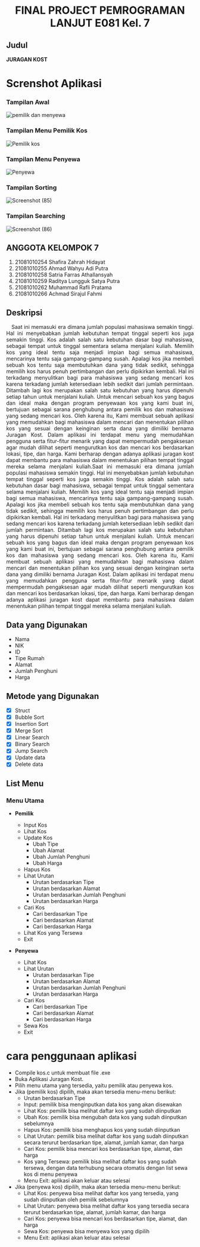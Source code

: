 # <p align="center">FINAL PROJECT PEMROGRAMAN LANJUT E081 Kel. 7</p>

## Judul
**JURAGAN KOST**

# Screnshot Aplikasi
### Tampilan Awal
![pemilik dan menyewa](https://cdn.discordapp.com/attachments/884240786227617822/1057020830388863147/image.png)

### Tampilan Menu Pemilik Kos
![Pemilik kos](https://cdn.discordapp.com/attachments/884240786227617822/1057020915843608626/image.png)

### Tampilan Menu Penyewa
![Penyewa](https://cdn.discordapp.com/attachments/884240786227617822/1057022255554629682/image.png)

### Tampilan Sorting
![Screenshot (85)](https://cdn.discordapp.com/attachments/884240786227617822/1057021184874659940/image.png)

### Tampilan Searching
![Screenshot (86)](https://cdn.discordapp.com/attachments/884240786227617822/1057022095562899568/image.png)


## ANGGOTA KELOMPOK 7
1. 21081010254 Shafira Zahrah Hidayat
2. 21081010255 Ahmad Wahyu Adi Putra
3. 21081010258 Satria Farras Athallansyah
4. 21081010259 Raditya Lungguk Satya Putra
5. 21081010262 Muhammad Rafli Pratama
6. 21081010266 Achmad Sirajul Fahmi

## Deskripsi
<p align="justify"> &emsp;Saat ini memasuki era dimana jumlah populasi mahasiswa semakin tinggi. Hal ini menyebabkan jumlah kebutuhan tempat tinggal seperti kos juga semakin tinggi. Kos adalah salah satu kebutuhan dasar bagi mahasiswa, sebagai tempat untuk tinggal sementara selama menjalani kuliah. Memilih kos yang ideal tentu saja menjadi impian bagi semua mahasiswa, mencarinya tentu saja gampang-gampang susah. Apalagi kos jika membeli sebuah kos tentu saja membutuhkan dana yang tidak sedikit, sehingga memilih kos harus penuh pertimbangan dan perlu dipikirkan kembali. Hal ini terkadang menyulitkan bagi para mahasiswa yang sedang mencari kos karena terkadang jumlah ketersediaan lebih sedikit dari jumlah permintaan. Ditambah lagi kos merupakan salah satu kebutuhan yang harus dipenuhi setiap tahun untuk menjalani kuliah. Untuk mencari sebuah kos yang bagus dan ideal maka dengan program penyewaan kos yang kami buat ini, bertujuan sebagai sarana penghubung antara pemilik kos dan mahasiswa yang sedang mencari kos. Oleh karena itu, Kami membuat sebuah aplikasi yang memudahkan bagi mahasiswa dalam mencari dan menentukan pilihan kos yang sesuai dengan keinginan serta dana yang dimiliki bernama Juragan Kost. Dalam aplikasi ini terdapat menu yang memudahkan pengguna serta fitur-fitur menarik yang dapat mempermudah pengaksesan agar mudah dilihat seperti mengurutkan kos dan mencari kos berdasarkan lokasi, tipe, dan harga. Kami berharap dengan adanya aplikasi juragan kost dapat membantu para mahasiswa dalam menentukan pilihan tempat tinggal mereka selama menjalani kuliah.Saat ini memasuki era dimana jumlah populasi mahasiswa semakin tinggi. Hal ini menyebabkan jumlah kebutuhan tempat tinggal seperti kos juga semakin tinggi. Kos adalah salah satu kebutuhan dasar bagi mahasiswa, sebagai tempat untuk tinggal sementara selama menjalani kuliah. Memilih kos yang ideal tentu saja menjadi impian bagi semua mahasiswa, mencarinya tentu saja gampang-gampang susah. Apalagi kos jika membeli sebuah kos tentu saja membutuhkan dana yang tidak sedikit, sehingga memilih kos harus penuh pertimbangan dan perlu dipikirkan kembali. Hal ini terkadang menyulitkan bagi para mahasiswa yang sedang mencari kos karena terkadang jumlah ketersediaan lebih sedikit dari jumlah permintaan. Ditambah lagi kos merupakan salah satu kebutuhan yang harus dipenuhi setiap tahun untuk menjalani kuliah. Untuk mencari sebuah kos yang bagus dan ideal maka dengan program penyewaan kos yang kami buat ini, bertujuan sebagai sarana penghubung antara pemilik kos dan mahasiswa yang sedang mencari kos. Oleh karena itu, Kami membuat sebuah aplikasi yang memudahkan bagi mahasiswa dalam mencari dan menentukan pilihan kos yang sesuai dengan keinginan serta dana yang dimiliki bernama Juragan Kost. Dalam aplikasi ini terdapat menu yang memudahkan pengguna serta fitur-fitur menarik yang dapat mempermudah pengaksesan agar mudah dilihat seperti mengurutkan kos dan mencari kos berdasarkan lokasi, tipe, dan harga. Kami berharap dengan adanya aplikasi juragan kost dapat membantu para mahasiswa dalam menentukan pilihan tempat tinggal mereka selama menjalani kuliah. </p>

## Data yang Digunakan
- Nama
- NIK
- ID
- Tipe Rumah
- Alamat
- Jumlah Penghuni
- Harga

## Metode yang Digunakan
- [x] Struct
- [x] Bubble Sort
- [x] Insertion Sort
- [x] Merge Sort
- [x] Linear Search
- [x] Binary Search
- [x] Jump Search
- [x] Update data
- [x] Delete data

## List Menu
### Menu Utama
  - **Pemilik**
    - Input Kos
    - Lihat Kos
    - Update Kos
      - Ubah Tipe
      - Ubah Alamat
      - Ubah Jumlah Penghuni
      - Ubah Harga
    - Hapus Kos
    - Lihat Urutan
      - Urutan berdasarkan Tipe
      - Urutan berdasarkan Alamat
      - Urutan berdasarkan Jumlah Penghuni
      - Urutan berdasarkan Harga
    - Cari Kos
      - Cari berdasarkan Tipe
      - Cari berdasarkan Alamat
      - Cari berdasarkan Harga
    - Lihat Kos yang Tersewa
    - Exit
 
  - **Penyewa**
    - Lihat Kos
    - Lihat Urutan
      - Urutan berdasarkan Tipe
      - Urutan berdasarkan Alamat
      - Urutan berdasarkan Jumlah Penghuni
      - Urutan berdasarkan Harga
    - Cari Kos
      - Cari berdasarkan Tipe
      - Cari berdasarkan Alamat
      - Cari berdasarkan Harga
    - Sewa Kos
    - Exit

# cara penggunaan aplikasi
  - Compile kos.c untuk membuat file .exe
  - Buka Aplikasi Juragan Kost.
  - Pilih menu utama yang tersedia, yaitu pemilik atau penyewa kos.
  - Jika (pemilik kos) dipilih, maka akan tersedia menu-menu berikut:
    - Urutan berdasarkan Tipe
    - Input: pemilik bisa menginputkan data kos yang akan disewakan
    - Lihat Kos: pemilik bisa melihat daftar kos yang sudah diinputkan
    - Ubah Kos: pemilik bisa mengubah data kos yang sudah diinputkan sebelumnya
    - Hapus Kos: pemilik bisa menghapus kos yang sudah diinputkan
    - Lihat Urutan: pemilik bisa melihat daftar kos yang sudah diinputkan secara terurut berdasarkan tipe, alamat, jumlah kamar, dan harga
    - Cari Kos: pemilik bisa mencari kos berdasarkan tipe, alamat, dan harga
    - Kos yang Tersewa: pemilik bisa melihat daftar kos yang sudah tersewa, dengan data terhubung secara otomatis dengan list sewa kos di menu penyewa
    - Menu Exit: aplikasi akan keluar atau selesai
  - Jika (penyewa kos) dipilih, maka akan tersedia menu-menu berikut:
    - Lihat Kos: penyewa bisa melihat daftar kos yang tersedia, yang sudah diinputkan oleh pemilik sebelumnya
    - Lihat Urutan: penyewa bisa melihat daftar kos yang tersedia secara terurut berdasarkan tipe, alamat, jumlah kamar, dan harga
    - Cari Kos: penyewa bisa mencari kos berdasarkan tipe, alamat, dan harga
    - Sewa Kos: penyewa bisa menyewa kos yang dipilih
    - Menu Exit: aplikasi akan keluar atau selesai
